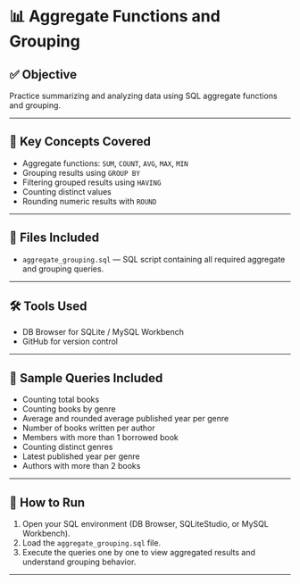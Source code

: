 # 📊  Aggregate Functions and Grouping

## ✅ Objective
Practice summarizing and analyzing data using SQL aggregate functions and grouping.

---

## 🧠 Key Concepts Covered

- Aggregate functions: `SUM`, `COUNT`, `AVG`, `MAX`, `MIN`
- Grouping results using `GROUP BY`
- Filtering grouped results using `HAVING`
- Counting distinct values
- Rounding numeric results with `ROUND`

---

## 📂 Files Included

- `aggregate_grouping.sql` — SQL script containing all required aggregate and grouping queries.

---

## 🛠 Tools Used

- DB Browser for SQLite / MySQL Workbench
- GitHub for version control

---

## 🧪 Sample Queries Included

- Counting total books
- Counting books by genre
- Average and rounded average published year per genre
- Number of books written per author
- Members with more than 1 borrowed book
- Counting distinct genres
- Latest published year per genre
- Authors with more than 2 books

---

## 🚀 How to Run

1. Open your SQL environment (DB Browser, SQLiteStudio, or MySQL Workbench).
2. Load the `aggregate_grouping.sql` file.
3. Execute the queries one by one to view aggregated results and understand grouping behavior.

---

